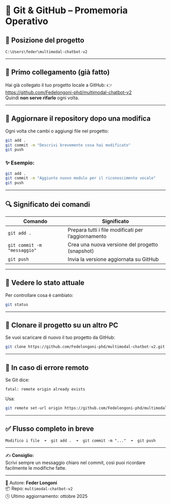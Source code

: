 # 🧠 Git & GitHub – Promemoria Operativo

## 📍 Posizione del progetto
```
C:\Users\feder\multimodal-chatbot-v2
```

---

## 🚀 Primo collegamento (già fatto)
Hai già collegato il tuo progetto locale a GitHub:
👉 https://github.com/Fedelongoni-phd/multimodal-chatbot-v2  
Quindi **non serve rifarlo** ogni volta.

---

## 🔄 Aggiornare il repository dopo una modifica

Ogni volta che cambi o aggiungi file nel progetto:

```bash
git add .
git commit -m "Descrivi brevemente cosa hai modificato"
git push
```

### ✨ Esempio:
```bash
git add .
git commit -m "Aggiunto nuovo modulo per il riconoscimento vocale"
git push
```

---

## 🔍 Significato dei comandi

| Comando | Significato |
|----------|--------------|
| `git add .` | Prepara tutti i file modificati per l’aggiornamento |
| `git commit -m "messaggio"` | Crea una nuova versione del progetto (snapshot) |
| `git push` | Invia la versione aggiornata su GitHub |

---

## 💾 Vedere lo stato attuale
Per controllare cosa è cambiato:
```bash
git status
```

---

## 🧭 Clonare il progetto su un altro PC
Se vuoi scaricare di nuovo il tuo progetto da GitHub:
```bash
git clone https://github.com/Fedelongoni-phd/multimodal-chatbot-v2.git
```

---

## 🧹 In caso di errore remoto
Se Git dice:
```
fatal: remote origin already exists
```
Usa:
```bash
git remote set-url origin https://github.com/Fedelongoni-phd/multimodal-chatbot-v2.git
```

---

## ✅ Flusso completo in breve

```
Modifico i file  ➜  git add .  ➜  git commit -m "..."  ➜  git push
```

---

✍️ **Consiglio:**  
Scrivi sempre un messaggio chiaro nel commit, così puoi ricordare facilmente le modifiche fatte.

---

👤 Autore: **Feder Longoni**  
📦 Repo: `multimodal-chatbot-v2`  
🕓 Ultimo aggiornamento: ottobre 2025
